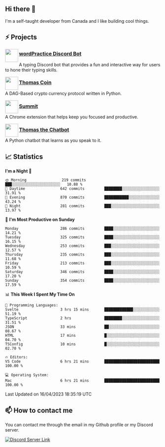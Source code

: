<h2>Hi there 👋</h2>

<p>I'm a self-taught developer from Canada and I like building cool things.</p>

<h2>⚡ Projects</h2>

<img align="left" src="https://i.imgur.com/BIzs17V.png" width="42" height="42" />
<h3><a target="_blank" href="https://wordpractice.principle.sh/">wordPractice Discord Bot</a></h3>
<p>A typing Discord bot that provides a fun and interactive way for users to hone their typing skills.</p>

<img align="left" src="https://i.imgur.com/4FdQpgN.png" width="42" height="42" />
<h3><a href="https://github.com/principle105/thomas-coin">Thomas Coin</a></h3>
<p>A DAG-Based crypto currency protocol written in Python.</p>

<img align="left" src="https://i.imgur.com/Ly8Atho.png" width="42" height="42" />
<h3><a href="https://summit.sh/">Summit</a></h3>
<p>A Chrome extension that helps keep you focused and productive.</p>

<img align="left" src="https://i.imgur.com/hA9YF2s.png" width="42" height="42" />
<h3><a href="https://github.com/principle105/thomasthechatbot">Thomas the Chatbot</a></h3>
<p>A Python chatbot that learns as you speak to it.</p>

<h2>📈 Statistics</h2>

<!--START_SECTION:waka-->
**I'm a Night 🦉** 

```text
🌞 Morning                219 commits         ███░░░░░░░░░░░░░░░░░░░░░░   10.88 % 
🌆 Daytime                642 commits         ████████░░░░░░░░░░░░░░░░░   31.91 % 
🌃 Evening                870 commits         ███████████░░░░░░░░░░░░░░   43.24 % 
🌙 Night                  281 commits         ███░░░░░░░░░░░░░░░░░░░░░░   13.97 % 
```
📅 **I'm Most Productive on Sunday** 

```text
Monday                   286 commits         ████░░░░░░░░░░░░░░░░░░░░░   14.21 % 
Tuesday                  325 commits         ████░░░░░░░░░░░░░░░░░░░░░   16.15 % 
Wednesday                253 commits         ███░░░░░░░░░░░░░░░░░░░░░░   12.57 % 
Thursday                 235 commits         ███░░░░░░░░░░░░░░░░░░░░░░   11.68 % 
Friday                   213 commits         ███░░░░░░░░░░░░░░░░░░░░░░   10.59 % 
Saturday                 346 commits         ████░░░░░░░░░░░░░░░░░░░░░   17.20 % 
Sunday                   354 commits         ████░░░░░░░░░░░░░░░░░░░░░   17.59 % 
```


📊 **This Week I Spent My Time On** 

```text
💬 Programming Languages: 
Svelte                   3 hrs 15 mins       █████████████░░░░░░░░░░░░   51.19 % 
TypeScript               2 hrs               ████████░░░░░░░░░░░░░░░░░   31.51 % 
JSON                     33 mins             ██░░░░░░░░░░░░░░░░░░░░░░░   08.67 % 
HTML                     17 mins             █░░░░░░░░░░░░░░░░░░░░░░░░   04.70 % 
TSConfig                 10 mins             █░░░░░░░░░░░░░░░░░░░░░░░░   02.70 % 

🔥 Editors: 
VS Code                  6 hrs 21 mins       █████████████████████████   100.00 % 

💻 Operating System: 
Mac                      6 hrs 21 mins       █████████████████████████   100.00 % 
```


 Last Updated on 16/04/2023 18:35:19 UTC
<!--END_SECTION:waka-->

<h2>📫 How to contact me</h2>

You can contact me through the email in my Github profile or my Discord server.

[![Discord Server Link](https://dcbadge.vercel.app/api/server/DHnk46C)](https://discord.gg/DHnk46C)

